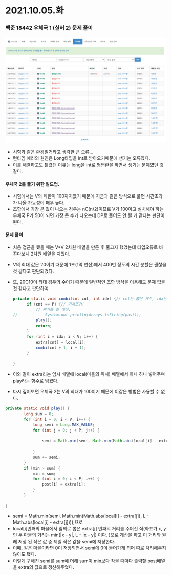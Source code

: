# 2021.10.05.화

### 백준 18442 우체국 1 (실버 2) 문제 풀이

![](https://github.com/Doppio1101/BAEKJOON_TIL/blob/master/week13/day1005/BJ18442.PNG?raw=true)

- 시험과 같은 환경일거라고 생각한 큰 오류...
- 런타임 에러의 원인은 Long타입을 int로 받아오기때문에 생기는 오류였다.
- 이를 해결하고도 틀렸던 이유는 long을 int로 형변환을 하면서 생기는 문제였던 것 같다.



#### 우체국 2를 풀기 위한 빌드업.

- 시험에서는 V의 제한이 100까지였기 때문에 지금과 같은 방식으로 풀면 시간초과가 나올 가능성이 매우 높다.
- 조합에서 가장 큰 값이 나오는 경우는 nC(n/2)이므로 V가 100이고 설치해야 하는 우체국 P가 50이 되면 가장 큰 수가 나오는데 DP로 풀어도 안 될 거 같다는 판단이 된다.



#### 문제 풀이

- 처음 접근을 했을 때는 V*V 2차원 배열을 만든 후 풀고자 했었는데 타입오류로 바꾸다보니 2차원 배열을 지웠다.

- V의 최대 값은 20이기 때문에 1초(1억 연산)에서 400번 정도의 시간 분할은 괜찮을 것 같다고 판단되었다.

- 또, 20C10이 최대 경우의 수이기 때문에 일반적인 조합 방식을 이용해도 문제 없을 것 같다고 판단하여

  ``` java
  private static void combi(int cnt, int idx) {// cnt는 뽑은 개수, idx는 시작하는 위치
  		if (cnt == P) {// 기저조건!
  			// 뭔가를 할 예정.
  //			System.out.println(Arrays.toString(post));
  			play();
  			return;
  		}
  		for (int i = idx; i < V; i++) {
  			extra[cnt] = local[i];
  			combi(cnt + 1, i + 1);
  		}
  
  }
  ```

- 이와 같이 extra라는 임시 배열에 local(마을의 위치) 배열에서 하나 하나 넣어주며 play라는 함수로 넘겼다.
- 다시 짚어보면 우체국 2는 V의 최대가 100이기 때문에 이같은 방법은 사용할 수 없다.

``` java
private static void play() {
		long sum = 0;
		for (int i = 0; i < V; i++) {
			long semi = Long.MAX_VALUE;
			for (int j = 0; j < P; j++) {
				
				semi = Math.min(semi, Math.min(Math.abs(local[i] - extra[j]), L - Math.abs(local[i] - extra[j])));
				
			}
			sum += semi;
		}
		if (min > sum) {
			min = sum;
			for (int i = 0; i < P; i++) {
				post[i] = extra[i];
			}
		}

}
```

- semi = Math.min(semi, Math.min(Math.abs(local[i] - extra[j]), L - Math.abs(local[i] - extra[j])));으로
- local[i]번째의 마을에서 임의로 뽑은 extra[j] 번째의 거리를 주어진 식(좌표가 x, y인 두 마을의 거리는 min(|x - y|, L - |x - y|) 이다. )으로 계산을 하고 이 거리와 원래 저장 된 작은 값 중 제일 작은 값을 semi에 저장한다.
- 이때, 같은 마을이라면 0이 저장되면서 semi에 0이 들어가게 되어 따로 처리해주지 않아도 됐다.
- 이렇게 구해진 semi를 sum에 더해 sum이 min보다 작을 때마다 출력할 post배열을 extra의 값으로 갱신해주었다.